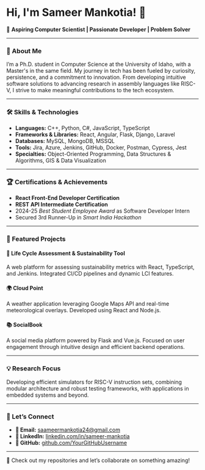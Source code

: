 # Hi, I'm Sameer Mankotia! 👋  

🚀 **Aspiring Computer Scientist | Passionate Developer | Problem Solver**  

---

### 📜 About Me

I’m a Ph.D. student in Computer Science at the University of Idaho, with a Master's in the same field. My journey in tech has been fueled by curiosity, persistence, and a commitment to innovation. From developing intuitive software solutions to advancing research in assembly languages like RISC-V, I strive to make meaningful contributions to the tech ecosystem.  

---

### 🛠️ Skills & Technologies  

- **Languages:** C++, Python, C#, JavaScript, TypeScript  
- **Frameworks & Libraries:** React, Angular, Flask, Django, Laravel  
- **Databases:** MySQL, MongoDB, MSSQL  
- **Tools:** Jira, Azure, Jenkins, GitHub, Docker, Postman, Cypress, Jest  
- **Specialties:** Object-Oriented Programming, Data Structures & Algorithms, GIS & Data Visualization  

---

### 🏆 Certifications & Achievements  

- **React Front-End Developer Certification**  
- **REST API Intermediate Certification**  
- 2024-25 *Best Student Employee Award* as Software Developer Intern  
- Secured 3rd Runner-Up in *Smart India Hackathon*  

---

### 📘 Featured Projects  

#### 🌿 **Life Cycle Assessment & Sustainability Tool**  
A web platform for assessing sustainability metrics with React, TypeScript, and Jenkins. Integrated CI/CD pipelines and dynamic LCI features.  

#### 🌍 **Cloud Point**  
A weather application leveraging Google Maps API and real-time meteorological overlays. Developed using React and Node.js.  

#### 📚 **SocialBook**  
A social media platform powered by Flask and Vue.js. Focused on user engagement through intuitive design and efficient backend operations.  

---

### 💡 Research Focus  

Developing efficient simulators for RISC-V instruction sets, combining modular architecture and robust testing frameworks, with applications in embedded systems and beyond.  

---

### 🤝 Let’s Connect  

- **📧 Email:** [saameermankotia24@gmail.com](mailto:saameermankotia24@gmail.com)  
- **💼 LinkedIn:** [linkedin.com/in/sameer-mankotia](#)  
- **🔗 GitHub:** [github.com/YourGitHubUsername](#)  

---

🎉 Check out my repositories and let’s collaborate on something amazing!
